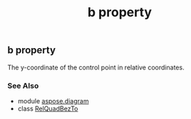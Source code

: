 ﻿---
title: b property
second_title: Aspose.Diagram for Python via .NET API References
description: 
type: docs
weight: 50
url: /python-net/aspose.diagram/relquadbezto/b/
is_root: false
---

## b property


The y-coordinate of the control point in relative coordinates.

### See Also
* module [aspose.diagram](../../)
* class [RelQuadBezTo](/diagram/python-net/aspose.diagram/relquadbezto)
